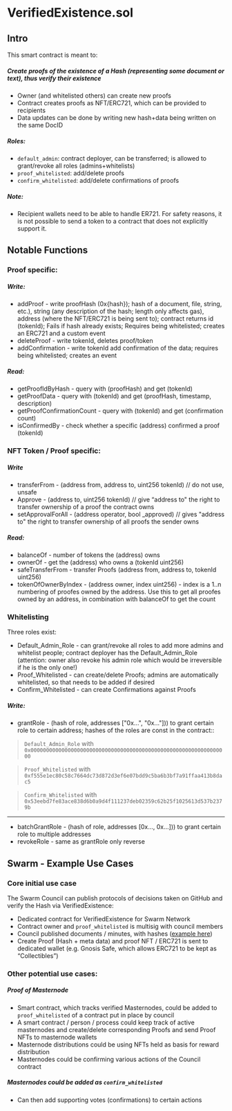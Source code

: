 # VerifiedExistence.sol

## Intro
This smart contract is meant to:
##### Create proofs of the existence of a Hash (representing some document or text), thus verify their existence
- Owner (and whitelisted others) can create new proofs
- Contract creates proofs as NFT/ERC721, which can be provided to recipients
- Data updates can be done by writing new hash+data being written on the same DocID
##### Roles:
- ``default_admin``: contract deployer, can be transferred; is allowed to grant/revoke all roles (admins+whitelists)
- ``proof_whitelisted``: add/delete proofs
- ``confirm_whitelisted``: add/delete confirmations of proofs
##### Note:
- Recipient wallets need to be able to handle ER721. For safety reasons, it is not possible to send a token to a contract that does not explicitly support it.
    

  

## Notable Functions
###   Proof specific:
##### Write:
- addProof - write proofHash (0x{hash}); hash of a document, file, string, etc.), string (any description of the hash; length only affects gas), address (where the NFT/ERC721 is being sent to); contract returns id (tokenId); Fails if hash already exists; Requires being whitelisted; creates an ERC721 and a custom event
- deleteProof - write tokenId, deletes proof/token
- addConfirmation - write tokenId add confirmation of the data; requires being whitelisted; creates an event
##### Read:
- getProofIdByHash - query with (proofHash) and get (tokenId)
- getProofData - query with (tokenId) and get (proofHash, timestamp, description)
- getProofConfirmationCount - query with (tokenId) and get (confirmation count)
- isConfirmedBy - check whether a specific (address) confirmed a proof (tokenId)
### NFT Token / Proof specific:
##### Write
- transferFrom - (address from, address to, uint256 tokenId) // do not use, unsafe
- Approve - (address to, uint256 tokenId) // give “address to" the right to transfer ownership of a proof the contract owns
- setApprovalForAll - (address operator, bool _approved) // gives "address to" the right to transfer ownership of all proofs the sender owns
##### Read:
- balanceOf - number of tokens the (address) owns
- ownerOf - get the (address) who owns a (tokenId uint256)
- safeTransferFrom - transfer Proofs (address from, address to, tokenId uint256)
- tokenOfOwnerByIndex - (address owner, index uint256) - index is a 1..n numbering of proofes owned by the address. Use this to get all proofes owned by an address, in combination with balanceOf to get the count
### Whitelisting
Three roles exist:
- Default_Admin_Role - can grant/revoke all roles to add more admins and whitelist people; contract deployer has the Default_Admin_Role (attention: owner also revoke his admin role which would be irreversible if he is the only one!)
- Proof_Whitelisted - can create/delete Proofs; admins are automatically whitelisted, so that needs to be added if desired
- Confirm_Whitelisted - can create Confirmations against Proofs
##### Write:
- grantRole - (hash of role, addresses ["0x...", "0x..."])) to grant certain role to certain address; hashes of the roles are const in the contract::
> ``Default_Admin_Role`` with ``0x0000000000000000000000000000000000000000000000000000000000000000``

> ``Proof_Whitelisted`` with ``0xf555e1ec80c58c7664dc73d872d3ef6e07bdd9c5ba6b3bf7a91ffaa413b8dac5``

> ``Confirm_Whitelisted`` with ``0x53eebd7fe83ace838d6b0a9d4f111237deb02359c62b25f1025613d537b2379b``

-----
- batchGrantRole - (hash of role, addresses [0x..., 0x...])) to grant certain role to multiple addresses
- revokeRole - same as grantRole only reverse

## Swarm - Example Use Cases
### Core initial use case
The Swarm Council can publish protocols of decisions taken on GitHub and verify the Hash via VerifiedExistence:
- Dedicated contract for VerifiedExistence for Swarm Network
- Contract owner and ``proof_whitelisted`` is multisig with council members
- Council published documents / minutes, with hashes ([example here](https://raw.githubusercontent.com/swarmfund/swarm-network-governance/master/SCVs/SCV_1587031154_Decision%20regarding_April_Voting_Period.md))
- Create Proof (Hash + meta data) and proof NFT / ERC721 is sent to dedicated wallet (e.g. Gnosis Safe, which allows ERC721 to be kept as “Collectibles”)

### Other potential use cases:
##### Proof of Masternode
- Smart contract, which tracks verified Masternodes, could be added to ``proof_whitelisted`` of a contract put in place by council
- A smart contract / person / process could keep track of active masternodes and create/delete corresponding Proofs and send Proof NFTs to masternode wallets
- Masternode distributions could be using NFTs held as basis for reward distribution
- Masternodes could be confirming various actions of the Council contract
##### Masternodes could be added as ``confirm_whitelisted``
- Can then add supporting votes (confirmations) to certain actions
